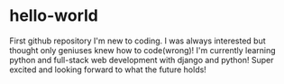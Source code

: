 # hello-world
First github repository
I'm new to coding.
I was always interested but thought only geniuses knew how to code(wrong)!
I'm currently learning python and full-stack web development with django and python!
Super excited and looking forward to what the future holds!
